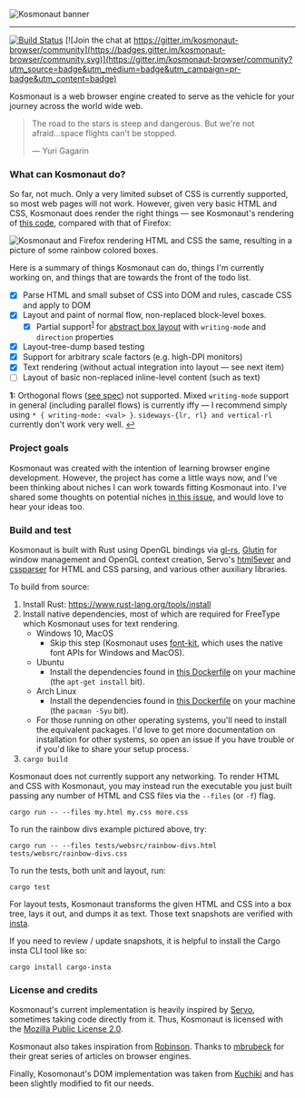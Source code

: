 ![Kosmonaut banner](img/Kosmonaut_Banner_1200x400-01.png)

---

[![Build Status](https://travis-ci.com/twilco/kosmonaut.svg?branch=master)](https://travis-ci.com/twilco/kosmonaut) [![Join the chat at https://gitter.im/kosmonaut-browser/community](https://badges.gitter.im/kosmonaut-browser/community.svg)](https://gitter.im/kosmonaut-browser/community?utm_source=badge&utm_medium=badge&utm_campaign=pr-badge&utm_content=badge)

Kosmonaut is a web browser engine created to serve as the vehicle for your journey across the world wide web.

> The road to the stars is steep and dangerous.  But we're not afraid...space flights can't be stopped.
> 
> ― Yuri Gagarin

### What can Kosmonaut do?

So far, not much.  Only a very limited subset of CSS is currently supported, so most web pages will not work.  However, given very basic HTML and CSS, Kosmonaut does render the right things — see Kosmonaut's rendering of [this code](https://github.com/twilco/kosmonaut/blob/eef5274c252038062049769861d02354cbaa4b2a/web/rainbow-divs-incl-css.html), compared with that of Firefox:

![Kosmonaut and Firefox rendering HTML and CSS the same, resulting in a picture of some rainbow colored boxes.](img/rainbow-divs-vs-firefox.png)

Here is a summary of things Kosmonaut can do, things I'm currently working on, and things that are towards the front of the todo list.

- [x] Parse HTML and small subset of CSS into DOM and rules, cascade CSS and apply to DOM
- [x] Layout and paint of normal flow, non-replaced block-level boxes.
    - [x] Partial support<sup id="a1">[1](#f1)</sup> for [abstract box layout](https://drafts.csswg.org/css-writing-modes-4/#abstract-layout) with `writing-mode` and `direction` properties
- [x] Layout-tree-dump based testing
- [x] Support for arbitrary scale factors (e.g. high-DPI monitors)
- [x] Text rendering (without actual integration into layout — see next item)
- [ ] Layout of basic non-replaced inline-level content (such as text)

<b id="f1">1:</b> Orthogonal flows ([see spec](https://drafts.csswg.org/css-writing-modes-4/#orthogonal-flows)) not supported. 
Mixed `writing-mode` support in general (including parallel flows) is currently iffy — I recommend simply using `* { writing-mode: <val> }`.  `sideways-{lr, rl} and vertical-rl` currently don't work very well. [↩](#a1)

### Project goals

Kosmonaut was created with the intention of learning browser engine development.  However, the project has come a little ways now, and I've been thinking about niches I can work towards fitting Kosmonaut into.  I've shared some thoughts on potential niches [in this issue](https://github.com/twilco/kosmonaut/issues/6), and would love to hear your ideas too. 

### Build and test

Kosmonaut is built with Rust using OpenGL bindings via [gl-rs](https://github.com/brendanzab/gl-rs), [Glutin](https://github.com/rust-windowing/glutin) for window management and OpenGL context creation, Servo's [html5ever](https://github.com/servo/html5ever) and [cssparser](https://github.com/servo/rust-cssparser) for HTML and CSS parsing, and various other auxiliary libraries.

To build from source:

1. Install Rust: https://www.rust-lang.org/tools/install
2. Install native dependencies, most of which are required for FreeType which Kosmonaut uses for text rendering.
    * Windows 10, MacOS
        * Skip this step (Kosmonaut uses [font-kit](https://github.com/servo/font-kit), which uses the native font APIs for Windows and MacOS).
    * Ubuntu
        * Install the dependencies found in [this Dockerfile](docker/Dockerfile-ubuntu) on your machine (the `apt-get install` bit).
    * Arch Linux 
        * Install the dependencies found in [this Dockerfile](docker/Dockerfile-arch) on your machine (the `pacman -Syu` bit).
    * For those running on other operating systems, you'll need to install the equivalent packages.  I'd love to get more documentation on installation for other systems, so open an issue if you have trouble or if you'd like to share your setup process.
3. `cargo build`

Kosmonaut does not currently support any networking.  To render HTML and CSS with Kosmonaut, you may instead run the executable you just built passing any number of HTML and CSS files via the `--files` (or `-f`) flag.

`cargo run -- --files my.html my.css more.css`

To run the rainbow divs example pictured above, try:

`cargo run -- --files tests/websrc/rainbow-divs.html tests/websrc/rainbow-divs.css`

To run the tests, both unit and layout, run:

`cargo test`

For layout tests, Kosmonaut transforms the given HTML and CSS into a box tree, lays it out, and dumps it as text.  Those text snapshots are verified with [insta](https://docs.rs/insta/latest/insta/index.html).

If you need to review / update snapshots, it is helpful to install the Cargo insta CLI tool like so:

`cargo install cargo-insta`
 
### License and credits

Kosmonaut's current implementation is heavily inspired by [Servo](https://github.com/servo/servo), sometimes taking code directly from it.  Thus, Kosmonaut is licensed with the [Mozilla Public License 2.0](https://www.mozilla.org/en-US/MPL/2.0/).

Kosmonaut also takes inspiration from [Robinson](https://github.com/mbrubeck/robinson).  Thanks to [mbrubeck](https://github.com/mbrubeck) for their great series of articles on browser engines.

Finally, Kosomonaut's DOM implementation was taken from [Kuchiki](https://github.com/kuchiki-rs/kuchiki) and has been slightly modified to fit our needs.
